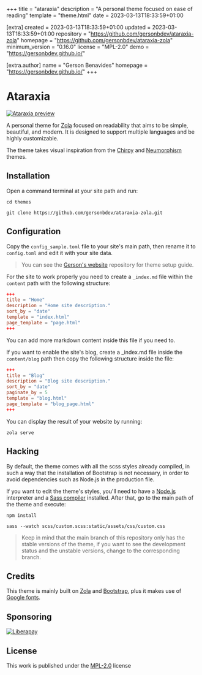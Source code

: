 
+++
title = "ataraxia"
description = "A personal theme focused on ease of reading"
template = "theme.html"
date = 2023-03-13T18:33:59+01:00

[extra]
created = 2023-03-13T18:33:59+01:00
updated = 2023-03-13T18:33:59+01:00
repository = "https://github.com/gersonbdev/ataraxia-zola"
homepage = "https://github.com/gersonbdev/ataraxia-zola"
minimum_version = "0.16.0"
license = "MPL-2.0"
demo = "https://gersonbdev.github.io/"

[extra.author]
name = "Gerson Benavides"
homepage = "https://gersonbdev.github.io/"
+++        

# Ataraxia

[![Ataraxia preview](https://raw.githubusercontent.com/gersonbdev/ataraxia-zola/main/mockup.png "Ataraxia mockup")](https://gersonbdev.github.io/)

A personal theme for [Zola](https://www.getzola.org/) focused on readability that aims to be simple, beautiful, and modern. It is designed to support multiple languages and be highly customizable.

The theme takes visual inspiration from the [Chirpy](https://github.com/cotes2020/jekyll-theme-chirpy) and [Neumorphism](https://github.com/longpdo/neumorphism) themes.

## Installation

Open a command terminal at your site path and run:

```console
cd themes
```

```console
git clone https://github.com/gersonbdev/ataraxia-zola.git
```

## Configuration

Copy the `config_sample.toml` file to your site's main path, then rename it to `config.toml` and edit it with your site data.

> You can see the [Gerson's website](https://github.com/gersonbdev/gersonbdev.github.io) repository for theme setup guide.

For the site to work properly you need to create a `_index.md` file within the `content` path with the following structure:

```toml
+++
title = "Home"
description = "Home site description."
sort_by = "date"
template = "index.html"
page_template = "page.html"
+++
```

You can add more markdown content inside this file if you need to.

If you want to enable the site's blog, create a _index.md file inside the `content/blog` path then copy the following structure inside the file:

```toml
+++
title = "Blog"
description = "Blog site description."
sort_by = "date"
paginate_by = 5
template = "blog.html"
page_template = "blog_page.html"
+++
```

You can display the result of your website by running:

```console
zola serve
```


## Hacking

By default, the theme comes with all the scss styles already compiled, in such a way that the installation of Bootstrap is not necessary, in order to avoid dependencies such as Node.js in the production file.

If you want to edit the theme's styles, you'll need to have a [Node.js](https://nodejs.org/) interpreter and a [Sass compiler](https://sass-lang.com/install) installed. After that, go to the main path of the theme and execute:

```console
npm install
```

```console
sass --watch scss/custom.scss:static/assets/css/custom.css
```

> Keep in mind that the main branch of this repository only has the stable versions of the theme, if you want to see the development status and the unstable versions, change to the corresponding branch.

## Credits

This theme is mainly built on [Zola](https://www.getzola.org/) and [Bootstrap](https://getbootstrap.com/), plus it makes use of [Google fonts](https://fonts.google.com/).


## Sponsoring
[![Liberapay](https://img.shields.io/badge/Finance%20the%20project-F6C915?style=flat&logo=liberapay&logoColor=ffffff "Finance the project")](https://liberapay.com/gersonbenavides/donate)


## License

This work is published under the [MPL-2.0](https://www.mozilla.org/en-US/MPL/2.0/) license
        
